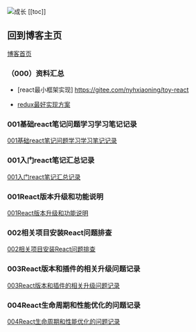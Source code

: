 
![成长](/images/home.png)
[[toc]]


## 回到博客主页
[博客首页](./../README.md)  


### （000）资料汇总
- [react最小框架实现]
https://gitee.com/nyhxiaoning/toy-react

- [redux最好实现方案](https://juejin.cn/post/7101688098781659172)


### 001基础react笔记问题学习学习笔记记录
[001基础react笔记问题学习学习笔记记录](./001React%E7%89%88%E6%9C%AC%E5%8D%87%E7%BA%A7%E5%92%8C%E5%8A%9F%E8%83%BD%E8%AF%B4%E6%98%8E.md)


### 001入门react笔记汇总记录
[001入门react笔记汇总记录](./001%E5%85%A5%E9%97%A8react%E7%AC%94%E8%AE%B0%E6%B1%87%E6%80%BB%E8%AE%B0%E5%BD%95.md)

### 001React版本升级和功能说明
[001React版本升级和功能说明](./001React%E7%89%88%E6%9C%AC%E5%8D%87%E7%BA%A7%E5%92%8C%E5%8A%9F%E8%83%BD%E8%AF%B4%E6%98%8E.md)

### 002相关项目安装React问题排查
[002相关项目安装React问题排查](./002%E7%9B%B8%E5%85%B3%E9%A1%B9%E7%9B%AE%E5%AE%89%E8%A3%85React%E9%97%AE%E9%A2%98%E6%8E%92%E6%9F%A5.md)


### 003React版本和插件的相关升级问题记录
[003React版本和插件的相关升级问题记录](./003React%E7%89%88%E6%9C%AC%E5%92%8C%E6%8F%92%E4%BB%B6%E7%9A%84%E7%9B%B8%E5%85%B3%E5%8D%87%E7%BA%A7%E9%97%AE%E9%A2%98%E8%AE%B0%E5%BD%95.md)


### 004React生命周期和性能优化的问题记录
[004React生命周期和性能优化的问题记录](./004React%E7%94%9F%E5%91%BD%E5%91%A8%E6%9C%9F%E5%92%8C%E6%80%A7%E8%83%BD%E4%BC%98%E5%8C%96%E7%9A%84%E9%97%AE%E9%A2%98%E8%AE%B0%E5%BD%95.md)
